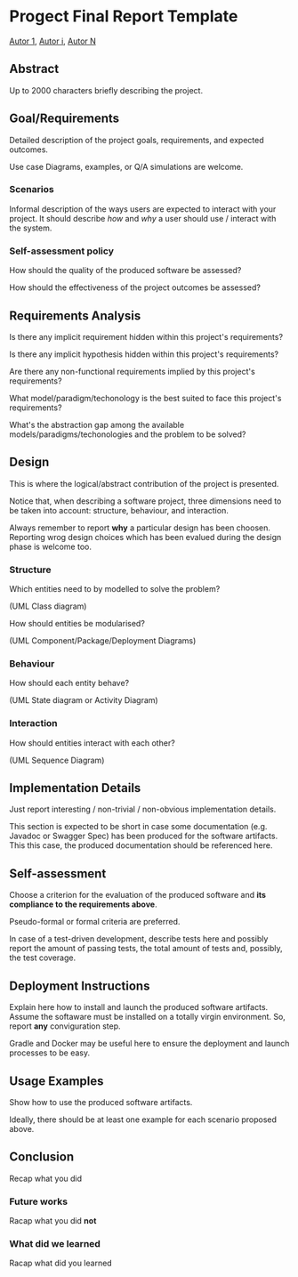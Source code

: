 # Progect Final Report Template

[Autor 1](mailto:first.author@studio.unibo.it), [Autor i](mailto:ith.author@studio.unibo.it), [Autor N](mailto:Nth.author@studio.unibo.it)

## Abstract

Up to 2000 characters briefly describing the project.

## Goal/Requirements

Detailed description of the project goals, requirements, and expected outcomes.

Use case Diagrams, examples, or Q/A simulations are welcome.

### Scenarios

Informal description of the ways users are expected to interact with your project.
It should describe _how_ and _why_ a user should use / interact with the system.

### Self-assessment policy

How should the quality of the produced software be assessed?

How should the effectiveness of the project outcomes be assessed?

## Requirements Analysis

Is there any implicit requirement hidden within this project's requirements?

Is there any implicit hypothesis hidden within this project's requirements?

Are there any non-functional requirements implied by this project's requirements?

What model/paradigm/techonology is the best suited to face this project's requirements?

What's the abstraction gap among the available models/paradigms/techonologies and the problem to be solved?

## Design

This is where the logical/abstract contribution of the project is presented.

Notice that, when describing a software project, three dimensions need to be taken into account: structure, behaviour, and interaction.

Always remember to report __why__ a particular design has been choosen.
Reporting wrog design choices which has been evalued during the design phase is welcome too.

### Structure

Which entities need to by modelled to solve the problem?

(UML Class diagram)

How should entities be modularised?

(UML Component/Package/Deployment Diagrams)

### Behaviour

How should each entity behave?

(UML State diagram or Activity Diagram)

### Interaction

How should entities interact with each other?

(UML Sequence Diagram)

## Implementation Details

Just report interesting / non-trivial / non-obvious implementation details.

This section is expected to be short in case some documentation (e.g. Javadoc or Swagger Spec) has been produced for the software artifacts.
This this case, the produced documentation should be referenced here.

## Self-assessment

Choose a criterion for the evaluation of the produced software and __its compliance to the requirements above__.

Pseudo-formal or formal criteria are preferred.

In case of a test-driven development, describe tests here and possibly report the amount of passing tests, the total amount of tests and, possibly, the test coverage.

## Deployment Instructions

Explain here how to install and launch the produced software artifacts.
Assume the softaware must be installed on a totally virgin environment.
So, report __any__ conviguration step.

Gradle and Docker may be useful here to ensure the deployment and launch processes to be easy.

## Usage Examples

Show how to use the produced software artifacts.

Ideally, there should be at least one example for each scenario proposed above.

## Conclusion

Recap what you did

### Future works

Racap what you did __not__

### What did we learned

Racap what did you learned
